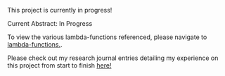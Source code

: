 This project is currently in progress!

Current Abstract: In Progress

To view the various lambda-functions referenced, please navigate to [lambda-functions.](https://github.com/djbertolo/aws-go-lambda-security-research/tree/main/lambda-functions/go-hello-world).

Please check out my research journal entries detailing my experience on this project from start to finish [here!](/Journal.md)
